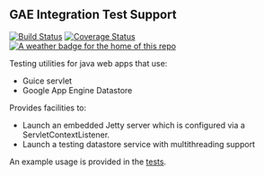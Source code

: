 ## GAE Integration Test Support

[![Build Status](https://travis-ci.org/JFL110/gae-integration-test-support.svg?branch=master)](https://travis-ci.org/JFL110/gae-integration-test-support) [![Coverage Status](https://coveralls.io/repos/github/JFL110/gae-integration-test-support/badge.svg?branch=master)](https://coveralls.io/github/JFL110/gae-integration-test-support?branch=master)[![A weather badge for the home of this repo](https://grrbadge.com/img/location-weather/London_UK.svg)](https://github.com/JFL110/grrbadge)

Testing utilities for java web apps that use:
- Guice servlet
- Google App Engine Datastore

Provides facilities to:
- Launch an embedded Jetty server which is configured via a ServletContextListener.
- Launch a testing datastore service with multithreading support

An example usage is provided in the [tests](https://github.com/JFL110/gae-integration-test-support/blob/master/src/test/java/org/jfl110/testing/utils/TestIntegrationTesting.java).

